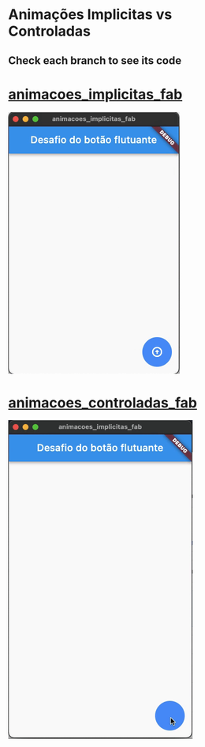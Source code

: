 # Animações Implicitas vs Controladas

## Check each branch to see its code

# <a href="https://github.com/Decripter/animacoes_implicitas_fab/tree/implicitas"> animacoes_implicitas_fab</a>

<img src="implicitas.gif">

# <a href="https://github.com/Decripter/animacoes_implicitas_fab/tree/controladas"> animacoes_controladas_fab</a>

<img src="controladas.gif">



